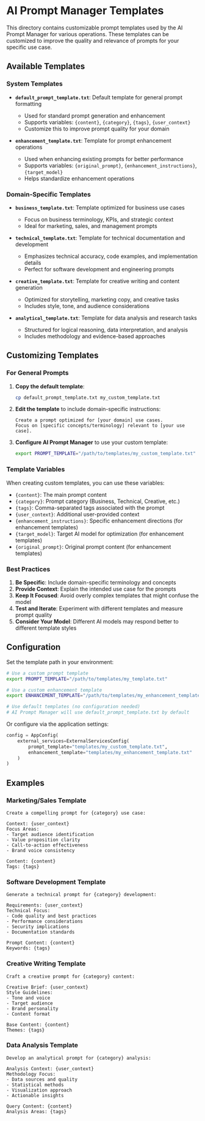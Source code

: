 # AI Prompt Manager Templates

This directory contains customizable prompt templates used by the AI Prompt Manager for various operations. These templates can be customized to improve the quality and relevance of prompts for your specific use case.

## Available Templates

### System Templates

- **`default_prompt_template.txt`**: Default template for general prompt formatting
  - Used for standard prompt generation and enhancement
  - Supports variables: `{content}`, `{category}`, `{tags}`, `{user_context}`
  - Customize this to improve prompt quality for your domain

- **`enhancement_template.txt`**: Template for prompt enhancement operations
  - Used when enhancing existing prompts for better performance
  - Supports variables: `{original_prompt}`, `{enhancement_instructions}`, `{target_model}`
  - Helps standardize enhancement operations

### Domain-Specific Templates

- **`business_template.txt`**: Template optimized for business use cases
  - Focus on business terminology, KPIs, and strategic context
  - Ideal for marketing, sales, and management prompts

- **`technical_template.txt`**: Template for technical documentation and development
  - Emphasizes technical accuracy, code examples, and implementation details
  - Perfect for software development and engineering prompts

- **`creative_template.txt`**: Template for creative writing and content generation
  - Optimized for storytelling, marketing copy, and creative tasks
  - Includes style, tone, and audience considerations

- **`analytical_template.txt`**: Template for data analysis and research tasks
  - Structured for logical reasoning, data interpretation, and analysis
  - Includes methodology and evidence-based approaches

## Customizing Templates

### For General Prompts

1. **Copy the default template**:
   ```bash
   cp default_prompt_template.txt my_custom_template.txt
   ```

2. **Edit the template** to include domain-specific instructions:
   ```
   Create a prompt optimized for [your domain] use cases.
   Focus on [specific concepts/terminology] relevant to [your use case].
   ```

3. **Configure AI Prompt Manager** to use your custom template:
   ```bash
   export PROMPT_TEMPLATE="/path/to/templates/my_custom_template.txt"
   ```

### Template Variables

When creating custom templates, you can use these variables:

- `{content}`: The main prompt content
- `{category}`: Prompt category (Business, Technical, Creative, etc.)
- `{tags}`: Comma-separated tags associated with the prompt
- `{user_context}`: Additional user-provided context
- `{enhancement_instructions}`: Specific enhancement directions (for enhancement templates)
- `{target_model}`: Target AI model for optimization (for enhancement templates)
- `{original_prompt}`: Original prompt content (for enhancement templates)

### Best Practices

1. **Be Specific**: Include domain-specific terminology and concepts
2. **Provide Context**: Explain the intended use case for the prompts
3. **Keep It Focused**: Avoid overly complex templates that might confuse the model
4. **Test and Iterate**: Experiment with different templates and measure prompt quality
5. **Consider Your Model**: Different AI models may respond better to different template styles

## Configuration

Set the template path in your environment:

```bash
# Use a custom prompt template
export PROMPT_TEMPLATE="/path/to/templates/my_template.txt"

# Use a custom enhancement template
export ENHANCEMENT_TEMPLATE="/path/to/templates/my_enhancement_template.txt"

# Use default templates (no configuration needed)
# AI Prompt Manager will use default_prompt_template.txt by default
```

Or configure via the application settings:

```python
config = AppConfig(
    external_services=ExternalServicesConfig(
        prompt_template="templates/my_custom_template.txt",
        enhancement_template="templates/my_enhancement_template.txt"
    )
)
```

## Examples

### Marketing/Sales Template
```
Create a compelling prompt for {category} use case:

Context: {user_context}
Focus Areas:
- Target audience identification
- Value proposition clarity
- Call-to-action effectiveness
- Brand voice consistency

Content: {content}
Tags: {tags}
```

### Software Development Template
```
Generate a technical prompt for {category} development:

Requirements: {user_context}
Technical Focus:
- Code quality and best practices
- Performance considerations
- Security implications
- Documentation standards

Prompt Content: {content}
Keywords: {tags}
```

### Creative Writing Template
```
Craft a creative prompt for {category} content:

Creative Brief: {user_context}
Style Guidelines:
- Tone and voice
- Target audience
- Brand personality
- Content format

Base Content: {content}
Themes: {tags}
```

### Data Analysis Template
```
Develop an analytical prompt for {category} analysis:

Analysis Context: {user_context}
Methodology Focus:
- Data sources and quality
- Statistical methods
- Visualization approach
- Actionable insights

Query Content: {content}
Analysis Areas: {tags}
```